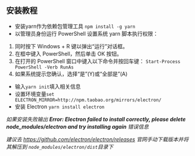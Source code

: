 ## 安装教程
* 安装yarn作为依赖包管理工具
`npm install -g yarn`
* 以管理员身份运行 PowerShell 设置系统 yarn 脚本执行权限：
1. 同时按下 Windows + R 键以弹出“运行”对话框。
2. 在框中键入 PowerShell，然后单击 OK 按钮。
3. 在打开的 PowerShell 窗口中键入以下命令并按回车键：
`Start-Process PowerShell -Verb RunAs`
4. 如果系统提示您确认，选择“是”(Y)或“全部是”(A)
* 输入`yarn init`填入相关信息
* 设置环境变量`set ELECTRON_MIRROR=http://npm.taobao.org/mirrors/electron/`
* 安装 Electron `yarn install electron`

*如果安装失败输出 **Error: Electron failed to install correctly, please delete node_modules/electron and try installing again** 错误信息*

*建议去 https://github.com/electron/electron/releases 官网手动下载版本并将其解压到 `node_modules/electron/dist`目录下*
